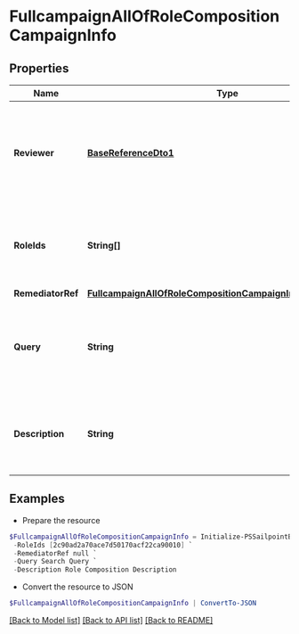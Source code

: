 # FullcampaignAllOfRoleCompositionCampaignInfo
## Properties

Name | Type | Description | Notes
------------ | ------------- | ------------- | -------------
**Reviewer** | [**BaseReferenceDto1**](BaseReferenceDto1.md) | If specified, this identity or governance group will be the reviewer for all certifications in this campaign. The allowed DTO types are IDENTITY and GOVERNANCE_GROUP | [optional] 
**RoleIds** | **String[]** | Optional list of roles to include in this campaign. Only one of &#x60;roleIds&#x60; and &#x60;query&#x60; may be set; if neither are set, all roles are included. | [optional] 
**RemediatorRef** | [**FullcampaignAllOfRoleCompositionCampaignInfoRemediatorRef**](FullcampaignAllOfRoleCompositionCampaignInfoRemediatorRef.md) |  | 
**Query** | **String** | Optional search query to scope this campaign to a set of roles. Only one of &#x60;roleIds&#x60; and &#x60;query&#x60; may be set; if neither are set, all roles are included. | [optional] 
**Description** | **String** | Describes this role composition campaign. Intended for storing the query used, and possibly the number of roles selected/available. | [optional] 

## Examples

- Prepare the resource
```powershell
$FullcampaignAllOfRoleCompositionCampaignInfo = Initialize-PSSailpointBetaFullcampaignAllOfRoleCompositionCampaignInfo  -Reviewer null `
 -RoleIds [2c90ad2a70ace7d50170acf22ca90010] `
 -RemediatorRef null `
 -Query Search Query `
 -Description Role Composition Description
```

- Convert the resource to JSON
```powershell
$FullcampaignAllOfRoleCompositionCampaignInfo | ConvertTo-JSON
```

[[Back to Model list]](../README.md#documentation-for-models) [[Back to API list]](../README.md#documentation-for-api-endpoints) [[Back to README]](../README.md)


